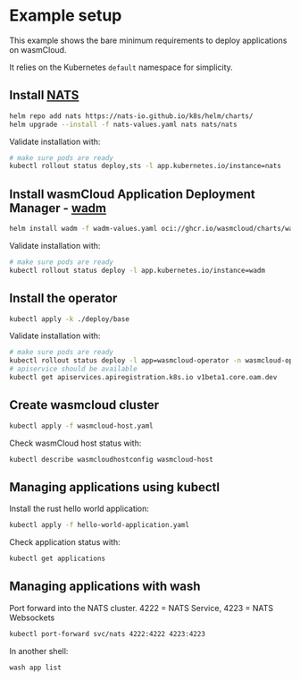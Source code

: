 # Example setup

This example shows the bare minimum requirements to deploy applications on wasmCloud.

It relies on the Kubernetes `default` namespace for simplicity.

## Install [NATS](https://github.com/nats-io/nats-server)

```bash
helm repo add nats https://nats-io.github.io/k8s/helm/charts/
helm upgrade --install -f nats-values.yaml nats nats/nats
```

Validate installation with:

```bash
# make sure pods are ready
kubectl rollout status deploy,sts -l app.kubernetes.io/instance=nats
```

## Install wasmCloud Application Deployment Manager - [wadm](https://github.com/wasmCloud/wadm)

```sh
helm install wadm -f wadm-values.yaml oci://ghcr.io/wasmcloud/charts/wadm
```

Validate installation with:

```bash
# make sure pods are ready
kubectl rollout status deploy -l app.kubernetes.io/instance=wadm
```

## Install the operator

```sh
kubectl apply -k ./deploy/base
```

Validate installation with:

```bash
# make sure pods are ready
kubectl rollout status deploy -l app=wasmcloud-operator -n wasmcloud-operator
# apiservice should be available
kubectl get apiservices.apiregistration.k8s.io v1beta1.core.oam.dev
```

## Create wasmcloud cluster

```bash
kubectl apply -f wasmcloud-host.yaml
```

Check wasmCloud host status with:

```bash
kubectl describe wasmcloudhostconfig wasmcloud-host
```

## Managing applications using kubectl

Install the rust hello world application:

```bash
kubectl apply -f hello-world-application.yaml
```

Check application status with:

```bash
kubectl get applications
```

## Managing applications with wash

Port forward into the NATS cluster. 4222 = NATS Service, 4223 = NATS Websockets

```bash
kubectl port-forward svc/nats 4222:4222 4223:4223
```

In another shell:

```bash
wash app list
```
